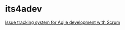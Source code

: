 # its4adev

[Issue tracking system for Agile development with Scrum](https://github.com/habib-chawki/issue-tracker-front#its4adev)
